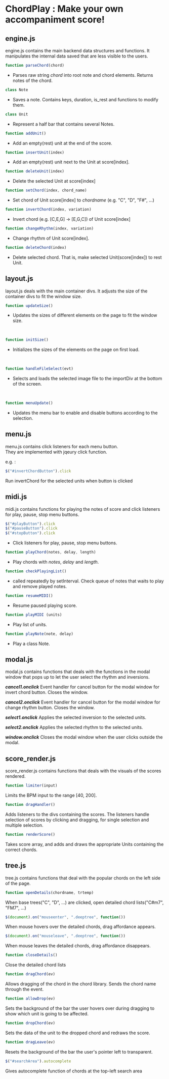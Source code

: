 # ChordPlay : Make your own accompaniment score!

## engine.js

engine.js contains the main backend data structures and functions. It manipulates the internal data saved that are less visible to the users.
```javascript
function parseChord(chord)
```
- Parses raw string *chord* into root note and chord elements. Returns notes of the chord.

```javascript
class Note
```
- Saves a note. Contains keys, duration, is_rest and functions to modify them.

```javascript
class Unit
```
- Represent a half bar that contains several Notes.

```javascript
function addUnit()
```
- Add an empty(rest) unit at the end of the score.

```javascript
function insertUnit(index) 
```
- Add an empty(rest) unit next to the Unit at score[index].

```javascript
function deleteUnit(index)
```
- Delete the selected Unit at score[index]

```javascript
function setChord(index, chord_name)
```
- Set chord of Unit score[index] to *chordname* (e.g. "C", "D", "F#", ...)

```javascript
function invertChord(index, variation)
```
- Invert chord (e.g. [C,E,G] -> [E,G,C]) of Unit score[index]

```javascript
function changeRhythm(index, variation)
```
- Change rhythm of Unit score[index].

```javascript
function deleteChord(index)
```
- Delete selected chord. That is, make selected Unit(score[index]) to rest Unit.

## layout.js

layout.js deals with the main container divs. It adjusts the size of the container divs to fit the window size.
```javascript
function updateSize()
```
- Updates the sizes of different elements on the page to fit the window size.
<br>

```javascript
function initSize()
```
- Initializes the sizes of the elements on the page on first load.
<br>

```javascript
function handleFileSelect(evt)
```
- Selects and loads the selected image file to the importDiv at the bottom of the screen.
<br>

```javascript
function menuUpdate()
```
- Updates the menu bar to enable and disable buttons according to the selection.

## menu.js

menu.js contains click listeners for each menu button.  
They are implemented with jqeury click function.

e.g. :
```javascript
$("#invertChordButton").click
```
Run invertChord for the selected units when button is clicked  

## midi.js
midi.js contains functions for playing the notes of score and click listeners for play, pause, stop menu buttons.
```javascript
$("#playButton").click
$("#pauseButton").click
$("#stopButton").click
```
- Click listeners for play, pause, stop menu buttons.

```javascript
function playChord(notes, delay, length)
```
- Play chords with *notes*, *delay* and *length*.

```javascript
function checkPlayingList()
```
- called repeatedly by setInterval. Check queue of notes that waits to play and remove played notes.

```javascript
function resumeMIDI()
```
- Resume paused playing score.

```javascript
function playMIDI (units)
```
- Play list of units.

```javascript
function playNote(note, delay)
```
- Play a class Note.

## modal.js

modal.js contains functions that deals with the functions in the modal window that pops up to let the user select the rhythm and inversions.

***cancel1.onclick*** 
Event handler for cancel button for the modal window for invert chord button. Closes the window.

***cancel2.onclick***
Event handler for cancel button for the modal window for change rhythm button. Closes the window.

***select1.onclick***
Applies the selected inversion to the selected units.

***select2.onclick***
Applies the selected rhythm to the selected units.

***window.onclick***
Closes the modal window when the user clicks outside the modal.

## score_render.js

score_render.js contains functions that deals with the visuals of the scores rendered.
```javascript
function limiter(input)
```
Limits the BPM input to the range [40, 200].

```javascript
function dragHandler()
```
Adds listeners to the divs containing the scores. The listeners handle selection of scores by clicking and dragging, for single selection and multiple selection. 

```javascript
function renderScore()
```
Takes score array, and adds and draws the appropriate Units containing the correct chords.

## tree.js

tree.js contains functions that deal with the popular chords on the left side of the page.
```javascript
function openDetails(chordname, trtemp)
```
When base trees("C", "D", ...) are clicked, open detailed chord lists("C#m7", "FM7", ...)

```javascript
$(document).on("mouseenter", ".deeptree", function())
```
When mouse hovers over the detailed chords, drag affordance appears.

```javascript
$(document).on("mouseleave", ".deeptree", function())
```
When mouse leaves the detailed chords, drag affordance disappears.

```javascript
function closeDetails()
```
Close the detailed chord lists
```javascript
function dragChord(ev)
```
Allows dragging of the chord in the chord library. Sends the chord name through the event.

```javascript
function allowDrop(ev)
```
Sets the background of the bar the user hovers over during dragging to show which unit is going to be affected. 
```javascript
function dropChord(ev)
```
Sets the data of the unit to the dropped chord and redraws the score.
```javascript
function dragLeave(ev)
```
Resets the background of the bar the user's pointer left to transparent.

```javascript
$("#searchArea").autocomplete
```
Gives autocomplete function of chords at the top-left search area

